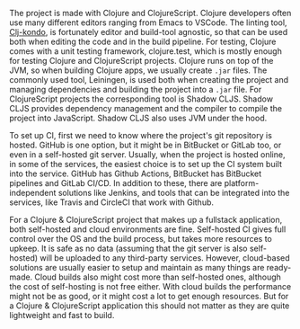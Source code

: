 The project is made with Clojure and ClojureScript. Clojure developers often use many different editors ranging from Emacs to VSCode. The linting tool, [Clj-kondo](https://github.com/clj-kondo/clj-kondo), is fortunately editor and build-tool agnostic, so that can be used both when editing the code and in the build pipeline. For testing, Clojure comes with a unit testing framework, clojure.test, which is mostly enough for testing Clojure and ClojureScript projects. Clojure runs on top of the JVM, so when building Clojure apps, we usually create `.jar` files. The commonly used tool, Leiningen, is used both when creating the project and managing dependencies and building the project into a `.jar` file. For ClojureScript projects the corresponding tool is Shadow CLJS. Shadow CLJS provides dependency management and the compiler to compile the project into JavaScript. Shadow CLJS also uses JVM under the hood.

To set up CI, first we need to know where the project's git repository is hosted. GitHub is one option, but it might be in BitBucket or GitLab too, or even in a self-hosted git server. Usually, when the project is hosted online, in some of the services, the easiest choice is to set up the CI system built into the service. GitHub has Github Actions, BitBucket has BitBucket pipelines and GitLab CI/CD. In addition to these, there are platform-independent solutions like Jenkins, and tools that can be integrated into the services, like Travis and CircleCI that work with Github.

For a Clojure & ClojureScript project that makes up a fullstack application, both self-hosted and cloud environments are fine. Self-hosted CI gives full control over the OS and the build process, but takes more resources to upkeep. It is safe as no data (assuming that the git server is also self-hosted) will be uploaded to any third-party services. However, cloud-based solutions are usually easier to setup and maintain as many things are ready-made. Cloud builds also might cost more than self-hosted ones, although the cost of self-hosting is not free either. With cloud builds the performance might not be as good, or it might cost a lot to get enough resources. But for a Clojure & ClojureScript application this should not matter as they are quite lightweight and fast to build.